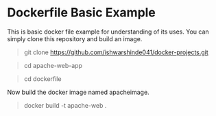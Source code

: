 # Dockerfile Basic Example

This is basic docker file example for understanding of its uses. You can simply clone this repository and build an image.

> git clone https://github.com/ishwarshinde041/docker-projects.git

> cd apache-web-app

> cd dockerfile

Now build the docker image named apacheimage. 

> docker build -t apache-web .
